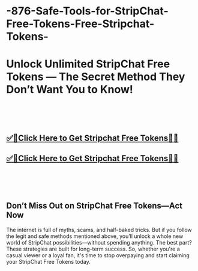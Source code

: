 # -876-Safe-Tools-for-StripChat-Free-Tokens-Free-Stripchat-Tokens-


<h1>Unlock Unlimited StripChat Free Tokens — The Secret Method They Don’t Want You to Know!</h1>
<br><br><br>
<b><h2><a href="https://searchoptima.org/free-stripchat-tokens/">✅🎯Click Here to Get Stripchat Free Tokens🎯✅</a>

</h2></b>

<b><h2><a href="https://searchoptima.org/free-stripchat-tokens/">✅🎯Click Here to Get Stripchat Free Tokens🎯✅</a>

</h2></b> <br><br><br>

<h2>Don’t Miss Out on StripChat Free Tokens—Act Now</h2>
The internet is full of myths, scams, and half-baked tricks. But if you follow the legit and safe methods mentioned above, you’ll unlock a whole new world of StripChat possibilities—without spending anything. The best part? These strategies are built for long-term success. So, whether you're a casual viewer or a loyal fan, it's time to stop overpaying and start claiming your StripChat Free Tokens today.

